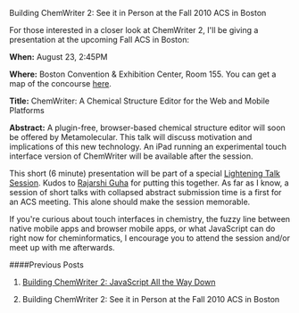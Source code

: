 Building ChemWriter 2: See it in Person at the Fall 2010 ACS in Boston

For those interested in a closer look at ChemWriter 2, I'll be giving a presentation at the upcoming Fall ACS in Boston:

**When:** August 23, 2:45PM

**Where:** Boston Convention & Exhibition Center, Room 155. You can get a map of the concourse [here](http://www.massconvention.com/download/floorplans_bcec/BCEC_Concourse_Level1.pdf).

**Title:** ChemWriter: A Chemical Structure Editor for the Web and Mobile Platforms

**Abstract:**  A plugin-free, browser-based chemical structure editor will soon be offered by Metamolecular. This talk will discuss motivation and implications of this new technology. An iPad running an experimental touch interface version of ChemWriter will be available after the session.

This short (6 minute) presentation will be part of a special [Lightening Talk Session](http://blog.rguha.net/?p=640). Kudos to [Rajarshi Guha](http://blog.rguha.net/) for putting this together. As far as I know, a session of short talks with collapsed abstract submission time is a first for an ACS meeting. This alone should make the session memorable.

If you're curious about touch interfaces in chemistry, the fuzzy line between native mobile apps and browser mobile apps, or what JavaScript can do right now for cheminformatics, I encourage you to attend the session and/or meet up with me afterwards.

####Previous Posts

1.  [Building ChemWriter 2: JavaScript All the Way Down](http://depth-first.com/articles/2010/08/10/building-chemwriter-2-javascript-all-the-way-down)

2.  Building ChemWriter 2: See it in Person at the Fall 2010 ACS in Boston
